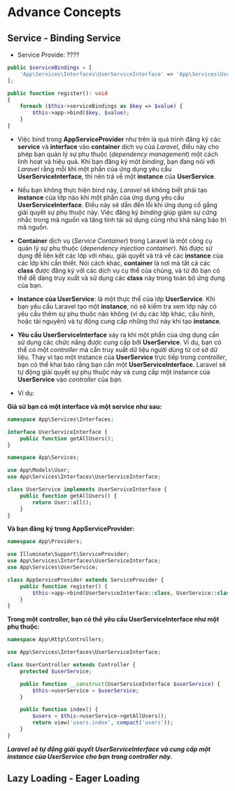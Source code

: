 # Advance Concepts

## Service - Binding Service

- Service Provide: ????

```php
public $serviceBindings = [
    'App\Services\Interfaces\UserServiceInterface' => 'App\Services\UserService',
];

public function register(): void
{
    foreach ($this->serviceBindings as $key => $value) {
        $this->app->bind($key, $value);
    }
}

```

- Việc bind trong **AppServiceProvider** như trên là quá trình đăng ký các **service** và **interface** vào **container** dịch vụ của *Laravel*, điều này cho phép bạn quản lý sự phụ thuộc (*dependency management*) một cách linh hoạt và hiệu quả. Khi bạn đăng ký một *binding*, bạn đang nói với *Laravel* rằng mỗi khi một phần của ứng dụng yêu cầu **UserServiceInterface**, thì nên trả về một **instance** của **UserService**.

- Nếu bạn không thực hiện bind này, *Laravel* sẽ không biết phải tạo **instance** của lớp nào khi một phần của ứng dụng yêu cầu **UserServiceInterface**. Điều này sẽ dẫn đến lỗi khi ứng dụng cố gắng giải quyết sự phụ thuộc này. Việc đăng ký *binding* giúp giảm sự cứng nhắc trong mã nguồn và tăng tính tái sử dụng cũng như khả năng bảo trì mã nguồn.

- **Container** dịch vụ (*Service Container*) trong Laravel là một công cụ quản lý sự phụ thuộc (*dependency injection container*). Nó được sử dụng để liên kết các lớp với nhau, giải quyết và trả về các **instance** của các lớp khi cần thiết. Nói cách khác, **container** là nơi mà tất cả các **class** được đăng ký với các dịch vụ cụ thể của chúng, và từ đó bạn có thể dễ dàng truy xuất và sử dụng các **class** này trong toàn bộ ứng dụng của bạn.

- **Instance của UserService**: là một thực thể của lớp **UserService**. Khi bạn yêu cầu Laravel tạo một **instance**, nó sẽ kiểm tra xem lớp này có yêu cầu thêm sự phụ thuộc nào không (ví dụ các lớp khác, cấu hình, hoặc tài nguyên) và tự động cung cấp những thứ này khi tạo **instance**.

- **Yêu cầu UserServiceInterface** xảy ra khi một phần của ứng dụng cần sử dụng các chức năng được cung cấp bởi **UserService**. Ví dụ, bạn có thể có một *controller* mà cần truy xuất dữ liệu người dùng từ cơ sở dữ liệu. Thay vì tạo một instance của **UserService** trực tiếp trong *controller*, bạn có thể khai báo rằng bạn cần một **UserServiceInterface**. Laravel sẽ tự động giải quyết sự phụ thuộc này và cung cấp một instance của **UserService** vào *controller* của bạn.

- Ví dụ:

**Giả sử bạn có một interface và một service như sau:**

```php
namespace App\Services\Interfaces;

interface UserServiceInterface {
    public function getAllUsers();
}

namespace App\Services;

use App\Models\User;
use App\Services\Interfaces\UserServiceInterface;

class UserService implements UserServiceInterface {
    public function getAllUsers() {
        return User::all();
    }
}

```

**Và bạn đăng ký trong AppServiceProvider:**

```php
namespace App\Providers;

use Illuminate\Support\ServiceProvider;
use App\Services\Interfaces\UserServiceInterface;
use App\Services\UserService;

class AppServiceProvider extends ServiceProvider {
    public function register() {
        $this->app->bind(UserServiceInterface::class, UserService::class);
    }
}

```

**Trong một controller, bạn có thể yêu cầu UserServiceInterface như một phụ thuộc:**

```php
namespace App\Http\Controllers;

use App\Services\Interfaces\UserServiceInterface;

class UserController extends Controller {
    protected $userService;

    public function __construct(UserServiceInterface $userService) {
        $this->userService = $userService;
    }

    public function index() {
        $users = $this->userService->getAllUsers();
        return view('users.index', compact('users'));
    }
}

```

***Laravel sẽ tự động giải quyết UserServiceInterface và cung cấp một instance của UserService cho bạn trong controller này.***

## Lazy Loading - Eager Loading

## 